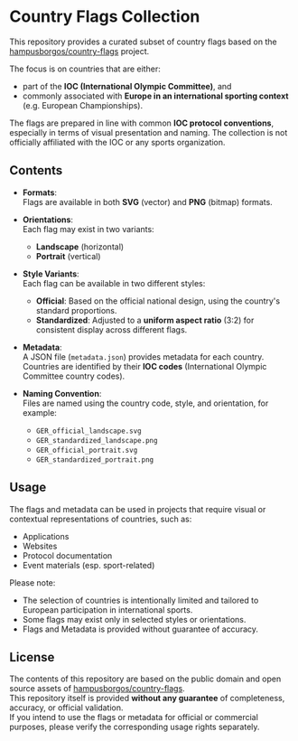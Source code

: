 # Country Flags Collection

This repository provides a curated subset of country flags based on the [hampusborgos/country-flags](https://github.com/hampusborgos/country-flags) project.

The focus is on countries that are either:

- part of the **IOC (International Olympic Committee)**, and
- commonly associated with **Europe in an international sporting context** (e.g. European Championships).

The flags are prepared in line with common **IOC protocol conventions**, especially in terms of visual presentation and naming. The collection is not officially affiliated with the IOC or any sports organization.

## Contents

- **Formats**:  
  Flags are available in both **SVG** (vector) and **PNG** (bitmap) formats.

- **Orientations**:  
  Each flag may exist in two variants:

  - **Landscape** (horizontal)
  - **Portrait** (vertical)

- **Style Variants**:  
  Each flag can be available in two different styles:

  - **Official**: Based on the official national design, using the country's standard proportions.
  - **Standardized**: Adjusted to a **uniform aspect ratio** (3:2) for consistent display across different flags.

- **Metadata**:  
  A JSON file (`metadata.json`) provides metadata for each country. Countries are identified by their **IOC codes** (International Olympic Committee country codes).

- **Naming Convention**:  
  Files are named using the country code, style, and orientation, for example:
  - `GER_official_landscape.svg`
  - `GER_standardized_landscape.png`
  - `GER_official_portrait.svg`
  - `GER_standardized_portrait.png`

## Usage

The flags and metadata can be used in projects that require visual or contextual representations of countries, such as:

- Applications
- Websites
- Protocol documentation
- Event materials (esp. sport-related)

Please note:

- The selection of countries is intentionally limited and tailored to European participation in international sports.
- Some flags may exist only in selected styles or orientations.
- Flags and Metadata is provided without guarantee of accuracy.

## License

The contents of this repository are based on the public domain and open source assets of [hampusborgos/country-flags](https://github.com/hampusborgos/country-flags).  
This repository itself is provided **without any guarantee** of completeness, accuracy, or official validation.  
If you intend to use the flags or metadata for official or commercial purposes, please verify the corresponding usage rights separately.
